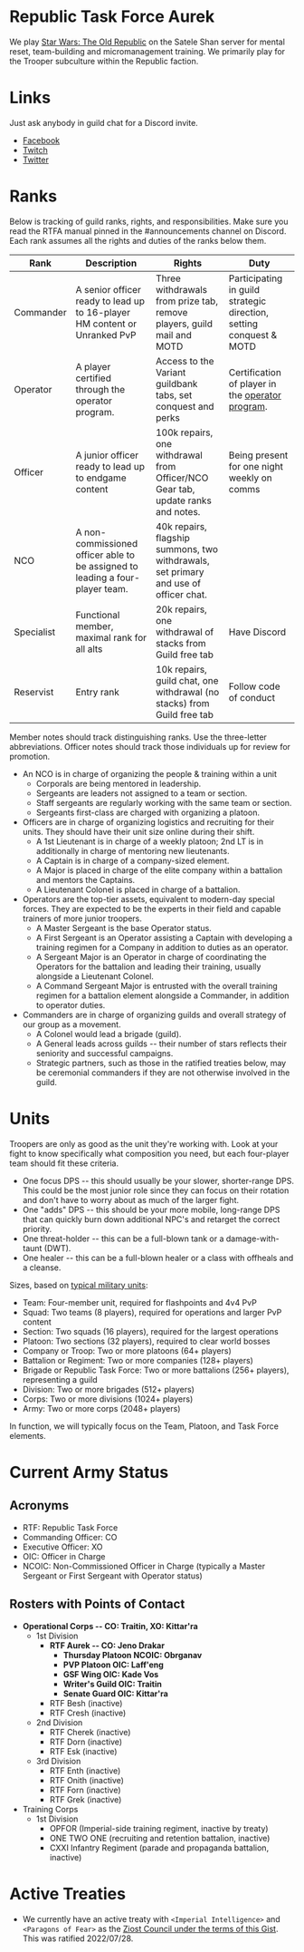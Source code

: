 # Republic Task Force Aurek

We play [Star Wars: The Old Republic](http://swtor.com/) on the Satele Shan server for mental reset, team-building and micromanagement training. We primarily play for the Trooper subculture within the Republic faction.

# Links

Just ask anybody in guild chat for a Discord invite.

* [Facebook](https://www.facebook.com/121stAurek/)
* [Twitch](https://www.twitch.tv/121staurek_kittarra)
* [Twitter](https://twitter.com/121staurek)

# Ranks
Below is tracking of guild ranks, rights, and responsibilities. Make sure you read the RTFA manual pinned in the #announcements channel on Discord. Each rank assumes all the rights and duties of the ranks below them.

| Rank | Description | Rights | Duty |
|---|---|---|---|
| Commander | A senior officer ready to lead up to 16-player HM content or Unranked PvP | Three withdrawals from prize tab, remove players, guild mail and MOTD | Participating in guild strategic direction, setting conquest & MOTD |
| Operator | A player certified through the operator program. | Access to the Variant guildbank tabs, set conquest and perks | Certification of player in the [operator program](Operator_Certification.md). |
| Officer | A junior officer ready to lead up to endgame content | 100k repairs, one withdrawal from Officer/NCO Gear tab, update ranks and notes. | Being present for one night weekly on comms |
| NCO | A non-commissioned officer able to be assigned to leading a four-player team. | 40k repairs, flagship summons, two withdrawals, set primary and use of officer chat. |
| Specialist | Functional member, maximal rank for all alts | 20k repairs, one withdrawal of stacks from Guild free tab  | Have Discord |
| Reservist | Entry rank | 10k repairs, guild chat, one withdrawal (no stacks) from Guild free tab | Follow code of conduct |

Member notes should track distinguishing ranks. Use the three-letter abbreviations. Officer notes should track those individuals up for review for promotion.

* An NCO is in charge of organizing the people & training within a unit
  * Corporals are being mentored in leadership.
  * Sergeants are leaders not assigned to a team or section.
  * Staff sergeants are regularly working with the same team or section.
  * Sergeants first-class are charged with organizing a platoon.
* Officers are in charge of organizing logistics and recruiting for their units. They should have their unit size online during their shift.
  * A 1st Lieutenant is in charge of a weekly platoon; 2nd LT is in additionally in charge of mentoring new lieutenants.
  * A Captain is in charge of a company-sized element.
  * A Major is placed in charge of the elite company within a battalion and mentors the Captains.
  * A Lieutenant Colonel is placed in charge of a battalion. 
* Operators are the top-tier assets, equivalent to modern-day special forces. They are expected to be the experts in their field and capable trainers of more junior troopers.
  * A Master Sergeant is the base Operator status.
  * A First Sergeant is an Operator assisting a Captain with developing a training regimen for a Company in addition to duties as an operator.
  * A Sergeant Major is an Operator in charge of coordinating the Operators for the battalion and leading their training, usually alongside a Lieutenant Colonel.
  * A Command Sergeant Major is entrusted with the overall training regimen for a battalion element alongside a Commander, in addition to operator duties.
* Commanders are in charge of organizing guilds and overall strategy of our group as a movement.
  * A Colonel would lead a brigade (guild).
  * A General leads across guilds -- their number of stars reflects their seniority and successful campaigns.
  * Strategic partners, such as those in the ratified treaties below, may be ceremonial commanders if they are not otherwise involved in the guild.

# Units

Troopers are only as good as the unit they're working with. Look at your fight to know specifically what composition you need, but each four-player team should fit these criteria.

* One focus DPS -- this should usually be your slower, shorter-range DPS. This could be the most junior role since they can focus on their rotation and don't have to worry about as much of the larger fight.
* One "adds" DPS -- this should be your more mobile, long-range DPS that can quickly burn down additional NPC's and retarget the correct priority.
* One threat-holder -- this can be a full-blown tank or a damage-with-taunt (DWT). 
* One healer -- this can be a full-blown healer or a class with offheals and a cleanse.

Sizes, based on [typical military units](https://www.liveabout.com/u-s-army-military-organization-from-squad-to-corps-4053660):

* Team: Four-member unit, required for flashpoints and 4v4 PvP
* Squad: Two teams (8 players), required for operations and larger PvP content
* Section: Two squads (16 players), required for the largest operations
* Platoon: Two sections (32 players), required to clear world bosses
* Company or Troop: Two or more platoons (64+ players)
* Battalion or Regiment: Two or more companies (128+ players)
* Brigade or Republic Task Force: Two or more battalions (256+ players), representing a guild
* Division: Two or more brigades (512+ players)
* Corps: Two or more divisions (1024+ players)
* Army: Two or more corps (2048+ players)

In function, we will typically focus on the Team, Platoon, and Task Force elements.

# Current Army Status

## Acronyms

* RTF: Republic Task Force
* Commanding Officer: CO
* Executive Officer: XO
* OIC: Officer in Charge
* NCOIC: Non-Commissioned Officer in Charge (typically a Master Sergeant or First Sergeant with Operator status)

## Rosters with Points of Contact

* **Operational Corps -- CO: Traitin, XO: Kittar'ra**
  * 1st Division
    * **RTF Aurek -- CO: Jeno Drakar**
      * **Thursday Platoon NCOIC: Obrganav**
      * **PVP Platoon OIC: Laff'eng**
      * **GSF Wing OIC: Kade Vos**
      * **Writer's Guild OIC: Traitin**
      * **Senate Guard OIC: Kittar'ra**
    * RTF Besh (inactive)
    * RTF Cresh (inactive)
  * 2nd Division
    * RTF Cherek (inactive)
    * RTF Dorn (inactive)
    * RTF Esk (inactive)
  * 3rd Division
    * RTF Enth (inactive)
    * RTF Onith (inactive)
    * RTF Forn (inactive)
    * RTF Grek (inactive)
* Training Corps
  * 1st Division
    * OPFOR (Imperial-side training regiment, inactive by treaty)
    * ONE TWO ONE (recruiting and retention battalion, inactive)
    * CXXI Infantry Regiment (parade and propaganda battalion, inactive)

# Active Treaties

* We currently have an active treaty with `<Imperial Intelligence>` and `<Paragons of Fear>` as the [Ziost Council under the terms of this Gist](https://gist.github.com/Dark-Feather/8560acdedbb64ed9f51e2731ee9057de). This was ratified 2022/07/28.
